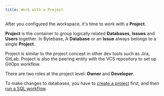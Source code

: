 ```yaml
---
title: Work with a Project
---
```


After you configured the workspace, it's time to work with a **Project**.

**Project** is the container to group logically related **Databases**, **Issues** and **Users** together. In Bytebase, A **Database** or an **Issue** always belongs to a single **Project**.

Project is similar to the project concept in other dev tools such as Jira, GitLab. Project is also the peering entity with the VCS repository to set up GitOps workflow.

There are two roles at the project level: **Owner** and **Developer**.

To make changes to databases, you have to [create a project](create-a-project) first, and then [run a SQL workflow](run-a-ui-workflow).